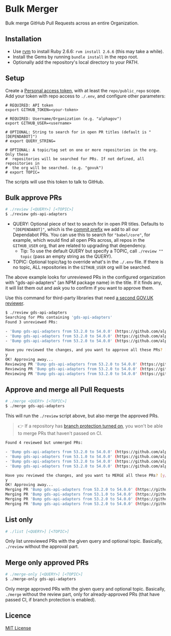 # Bulk Merger

Bulk merge GitHub Pull Requests across an entire Organization.

## Installation

- Use [rvm](http://rvm.io/) to install Ruby 2.6.6: `rvm install 2.6.6` (this may take a while).
- Install the Gems by running `bundle install` in the repo root.
- Optionally add the repository's local directory to your PATH.

## Setup

Create a [Personal access token](https://github.com/settings/tokens), with at least the `repo/public_repo`
scope. Add your token with repo access to `./.env`, and configure other parameters:

```
# REQUIRED: API token
export GITHUB_TOKEN=<your-token>

# REQUIRED: Username/Organization (e.g. "alphagov")
export GITHUB_USER=<username>

# OPTIONAL: String to search for in open PR titles (default is "[DEPENDABOT]")
# export QUERY_STRING=

# OPTIONAL: A topic/tag set on one or more repositories in the org. Only these
#  repositories will be searched for PRs. If not defined, all repositories in
#  the org will be searched. (e.g. "govuk")
# export TOPIC=
```

The scripts will use this token to talk to GitHub.

## Bulk approve PRs

```bash
# ./review [<QUERY>] [<TOPIC>]
$ ./review gds-api-adapters
```

- QUERY: Optional piece of text to search for in open PR titles. Defaults to `"[DEPENDABOT]"`, which is the [commit prefix](https://docs.github.com/en/github/administering-a-repository/configuration-options-for-dependency-updates#commit-message) we add to all our Dependabot PRs. You can use this to search for `"babel/core"`, for example, which would find all open PRs across, all repos in the `GITHUB_USER` org, that are related to upgrading that dependency.
    -   Tip: To use the default QUERY but specify a TOPIC, call `./review "" topic` (pass an empty string as the QUERY).
- TOPIC: Optional topic/tag to override what's in the `./.env` file. If there is no topic, ALL repositories in the `GITHUB_USER` org will be searched.

The above example looks for unreviewed PRs in the configured organization with "gds-api-adapters" (an NPM package name) in the title. If it finds any, it will list them out and ask you to confirm if you want to approve them.

Use this command for third-party libraries that need [a second GOV.UK reviewer](https://docs.publishing.service.gov.uk/manual/manage-ruby-dependencies.html#who-can-merge-dependabot-prs).

```bash
$ ./review gds-api-adapters
Searching for PRs containing 'gds-api-adapters'
Found 3 unreviewed PRs:

- 'Bump gds-api-adapters from 53.2.0 to 54.0.0' (https://github.com/alphagov/short-url-manager/pull/262)
- 'Bump gds-api-adapters from 53.2.0 to 54.0.0' (https://github.com/alphagov/local-links-manager/pull/328)
- 'Bump gds-api-adapters from 53.2.0 to 54.0.0' (https://github.com/alphagov/email-alert-service/pull/205)

Have you reviewed the changes, and you want to approve all these PRs? [y/N]
y
OK! Approving away...
Reviewing PR 'Bump gds-api-adapters from 53.2.0 to 54.0.0' (https://github.com/alphagov/short-url-manager/pull/262) ✅
Reviewing PR 'Bump gds-api-adapters from 53.2.0 to 54.0.0' (https://github.com/alphagov/local-links-manager/pull/328) ✅
Reviewing PR 'Bump gds-api-adapters from 53.2.0 to 54.0.0' (https://github.com/alphagov/email-alert-service/pull/205) ✅
```

## Approve and merge all Pull Requests

```bash
# ./merge <QUERY> [<TOPIC>]
$ ./merge gds-api-adapters
```

This will run the `./review` script above, but also merge the approved PRs.

> 👉 If a repository has [branch protection turned on](https://docs.github.com/en/github/administering-a-repository/about-protected-branches), you won't be able to merge PRs that haven't passed on CI.

```bash
Found 4 reviewed but unmerged PRs:

- 'Bump gds-api-adapters from 53.2.0 to 54.0.0' (https://github.com/alphagov/short-url-manager/pull/262)
- 'Bump gds-api-adapters from 53.1.0 to 54.0.0' (https://github.com/alphagov/frontend/pull/1658)
- 'Bump gds-api-adapters from 53.2.0 to 54.0.0' (https://github.com/alphagov/local-links-manager/pull/328)
- 'Bump gds-api-adapters from 53.2.0 to 54.0.0' (https://github.com/alphagov/email-alert-service/pull/205)

Have you reviewed the changes, and you want to MERGE all these PRs? [y/N]
y
OK! Approving away...
Merging PR 'Bump gds-api-adapters from 53.2.0 to 54.0.0' (https://github.com/alphagov/short-url-manager/pull/262) ❌ Failed to merge: "PUT https://api.github.com/repos/alphagov/short-url-manager/pulls/262/merge: 405 - Required status check \"continuous-integration/jenkins/branch\" is errored. // See: https://help.github.com/articles/about-protected-branches"
Merging PR 'Bump gds-api-adapters from 53.1.0 to 54.0.0' (https://github.com/alphagov/frontend/pull/1658) ❌ Failed to merge: "PUT https://api.github.com/repos/alphagov/frontend/pulls/1658/merge: 405 - 2 of 2 required status checks have not succeeded: 1 expected and 1 pending. // See: https://help.github.com/articles/about-protected-branches"
Merging PR 'Bump gds-api-adapters from 53.2.0 to 54.0.0' (https://github.com/alphagov/local-links-manager/pull/328) ✅
Merging PR 'Bump gds-api-adapters from 53.2.0 to 54.0.0' (https://github.com/alphagov/email-alert-service/pull/205) ✅
```

## List only

```bash
# ./list [<QUERY>] [<TOPIC>]
```

Only list unreviewed PRs with the given query and optional topic. Basically, `./review` without the approval part.

## Merge only approved PRs

```bash
# ./merge-only [<QUERY>] [<TOPIC>]
$ ./merge-only gds-api-adapters
```

Only merge approved PRs with the given query and optional topic. Basically, `./merge` without the review part, only for already-approved PRs (that have passed CI, if branch protection is enabled).

## Licence

[MIT License](LICENSE)
